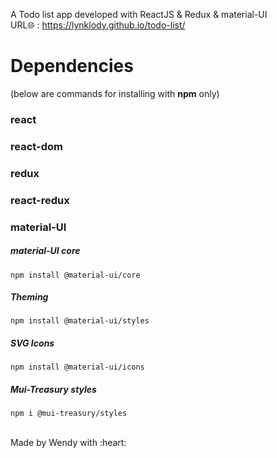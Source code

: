 A Todo list app developed with ReactJS & Redux & material-UI
<br/>
URL:globe_with_meridians: : https://lynklody.github.io/todo-list/ 


<h1>Dependencies</h1>
(below are commands for installing with <b>npm</b> only)

<h3>react</h3>
<h3>react-dom</h3>
<h3>redux</h3>
<h3>react-redux</h3>

<h3>material-UI</h3>
<h5>material-UI core</h5>

    npm install @material-ui/core

<h5>Theming</h5>

    npm install @material-ui/styles

<h5>SVG Icons</h5>

    npm install @material-ui/icons
    
<h5>Mui-Treasury styles</h5>

    npm i @mui-treasury/styles

<br/>
Made by Wendy with :heart:
